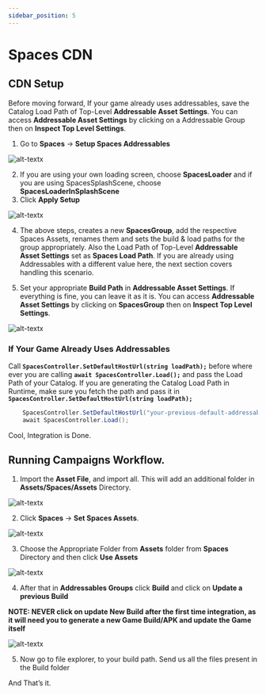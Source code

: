 ```yaml
---
sidebar_position: 5
---
```


# Spaces CDN

## CDN Setup

Before moving forward, If your game already uses addressables, save the Catalog Load Path of Top-Level **Addressable Asset Settings**. You can access **Addressable Asset Settings** by clicking on a Addressable Group then on **Inspect Top Level Settings**.


1. Go to **Spaces** -> **Setup Spaces Addressables**

![alt-textx](@site/static/cdn-1.6.1-1.png)

2. If you are using your own loading screen, choose **SpacesLoader** and if you are using SpacesSplashScene, choose **SpacesLoaderInSplashScene** 
3. Click **Apply Setup**

![alt-textx](@site/static/cdn-1.6.1-2.png)

4. The above steps, creates a new **SpacesGroup**, add the respective Spaces Assets, renames them and sets the build & load paths for the group appropriately. Also the Load Path of Top-Level **Addressable Asset Settings** set as **Spaces Load Path**. If you are already using Addressables with a different value here, the next section covers handling this scenario.

5. Set your appropriate **Build Path** in **Addressable Asset Settings**. If everything is fine, you can leave it as it is. You can access **Addressable Asset Settings** by clicking on **SpacesGroup** then on **Inspect Top Level Settings**.

![alt-textx](@site/static/cdn-1.6.1-3.png)


### If Your Game Already Uses Addressables

Call **```SpacesController.SetDefaultHostUrl(string loadPath);```** before where ever you are calling **```await SpacesController.Load();```** and pass the Load Path of your Catalog. If you are generating the Catalog Load Path in Runtime, make sure you fetch the path and pass it in **```SpacesController.SetDefaultHostUrl(string loadPath);```**

```csharp
    SpacesController.SetDefaultHostUrl("your-previous-default-addressables-group-load-path");
    await SpacesController.Load();
```

Cool, Integration is Done. 


## Running Campaigns Workflow.
1. Import the **Asset File**, and import all. This will add an additional folder in **Assets/Spaces/Assets** Directory.

![alt-textx](@site/static/cdn-1.6.1-4.png)

2. Click **Spaces** -> **Set Spaces Assets**.

![alt-textx](@site/static/cdn-1.6.1-5.png)

3. Choose the Appropriate Folder from **Assets** folder from  **Spaces** Directory and then click **Use Assets**

![alt-textx](@site/static/cdn-1.6.1-6.png)

4. After that in **Addressables Groups** click **Build** and click on **Update a previous Build**

**NOTE: NEVER click on update New Build after the first time integration, as it will need you to generate a new Game Build/APK and update the Game itself**

![alt-textx](@site/static/cdn-23.png)

5. Now go to file explorer, to your build path. Send us all the files present in the Build folder

And That’s it.

